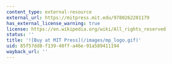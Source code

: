 ```yaml
---
content_type: external-resource
external_url: https://mitpress.mit.edu/9780262201179
has_external_license_warning: true
license: https://en.wikipedia.org/wiki/All_rights_reserved
status: ''
title: '![Buy at MIT Press](/images/mp_logo.gif)'
uid: 85f57dd8-f139-40ff-a46e-91a589411194
wayback_url: ''
---
```

